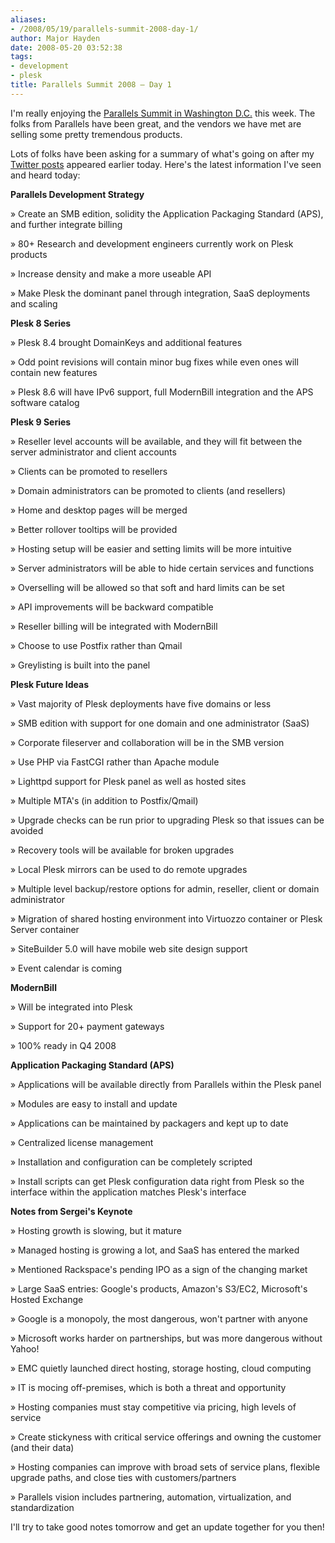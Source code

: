 ```yaml
---
aliases:
- /2008/05/19/parallels-summit-2008-day-1/
author: Major Hayden
date: 2008-05-20 03:52:38
tags:
- development
- plesk
title: Parallels Summit 2008 – Day 1
---
```


I'm really enjoying the [Parallels Summit in Washington D.C.][1] this week. The folks from Parallels have been great, and the vendors we have met are selling some pretty tremendous products.

Lots of folks have been asking for a summary of what's going on after my [Twitter posts][2] appeared earlier today. Here's the latest information I've seen and heard today:

**Parallels Development Strategy**

&raquo; Create an SMB edition, solidity the Application Packaging Standard (APS), and further integrate billing

&raquo; 80+ Research and development engineers currently work on Plesk products

&raquo; Increase density and make a more useable API

&raquo; Make Plesk the dominant panel through integration, SaaS deployments and scaling

**Plesk 8 Series**

&raquo; Plesk 8.4 brought DomainKeys and additional features

&raquo; Odd point revisions will contain minor bug fixes while even ones will contain new features

&raquo; Plesk 8.6 will have IPv6 support, full ModernBill integration and the APS software catalog

**Plesk 9 Series**

&raquo; Reseller level accounts will be available, and they will fit between the server administrator and client accounts

&raquo; Clients can be promoted to resellers

&raquo; Domain administrators can be promoted to clients (and resellers)

&raquo; Home and desktop pages will be merged

&raquo; Better rollover tooltips will be provided

&raquo; Hosting setup will be easier and setting limits will be more intuitive

&raquo; Server administrators will be able to hide certain services and functions

&raquo; Overselling will be allowed so that soft and hard limits can be set

&raquo; API improvements will be backward compatible

&raquo; Reseller billing will be integrated with ModernBill

&raquo; Choose to use Postfix rather than Qmail

&raquo; Greylisting is built into the panel

**Plesk Future Ideas**

&raquo; Vast majority of Plesk deployments have five domains or less

&raquo; SMB edition with support for one domain and one administrator (SaaS)

&raquo; Corporate fileserver and collaboration will be in the SMB version

&raquo; Use PHP via FastCGI rather than Apache module

&raquo; Lighttpd support for Plesk panel as well as hosted sites

&raquo; Multiple MTA's (in addition to Postfix/Qmail)

&raquo; Upgrade checks can be run prior to upgrading Plesk so that issues can be avoided

&raquo; Recovery tools will be available for broken upgrades

&raquo; Local Plesk mirrors can be used to do remote upgrades

&raquo; Multiple level backup/restore options for admin, reseller, client or domain administrator

&raquo; Migration of shared hosting environment into Virtuozzo container or Plesk Server container

&raquo; SiteBuilder 5.0 will have mobile web site design support

&raquo; Event calendar is coming

**ModernBill**

&raquo; Will be integrated into Plesk

&raquo; Support for 20+ payment gateways

&raquo; 100% ready in Q4 2008

**Application Packaging Standard (APS)**

&raquo; Applications will be available directly from Parallels within the Plesk panel

&raquo; Modules are easy to install and update

&raquo; Applications can be maintained by packagers and kept up to date

&raquo; Centralized license management

&raquo; Installation and configuration can be completely scripted

&raquo; Install scripts can get Plesk configuration data right from Plesk so the interface within the application matches Plesk's interface

**Notes from Sergei's Keynote**

&raquo; Hosting growth is slowing, but it mature

&raquo; Managed hosting is growing a lot, and SaaS has entered the marked

&raquo; Mentioned Rackspace's pending IPO as a sign of the changing market

&raquo; Large SaaS entries: Google's products, Amazon's S3/EC2, Microsoft's Hosted Exchange

&raquo; Google is a monopoly, the most dangerous, won't partner with anyone

&raquo; Microsoft works harder on partnerships, but was more dangerous without Yahoo!

&raquo; EMC quietly launched direct hosting, storage hosting, cloud computing

&raquo; IT is mocing off-premises, which is both a threat and opportunity

&raquo; Hosting companies must stay competitive via pricing, high levels of service

&raquo; Create stickyness with critical service offerings and owning the customer (and their data)

&raquo; Hosting companies can improve with broad sets of service plans, flexible upgrade paths, and close ties with customers/partners

&raquo; Parallels vision includes partnering, automation, virtualization, and standardization

I'll try to take good notes tomorrow and get an update together for you then!

 [1]: http://www.parallels.com/en/summit/
 [2]: http://twitter.com/RackerHacker/